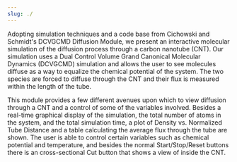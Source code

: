 ```yaml
---
slug: ./
---
```



Adopting simulation techniques and a code base from Cichowski and Schmidt's DCVGCMD Diffusion Module, we present an interactive molecular simulation of the diffusion process through a carbon nanotube (CNT). Our simulation uses a Dual Control Volume Grand Canonical Molecular Dynamics (DCVGCMD) simulation and allows the user to see molecules diffuse as a way to equalize the chemical potential of the system.  The two species are forced to diffuse through the CNT and their flux is measured within the length of the tube.

This module provides a few different avenues upon which to view diffusion through a CNT and a control of some of the variables involved.  Besides a real-time graphical display of the simulation, the total number of atoms in the system, and the total simulation time, a plot of Density vs. Normalized Tube Distance and a table calculating the average flux through the tube are shown.  The user is able to control certain variables such as chemical potential and temperature, and besides the normal Start/Stop/Reset buttons there is an cross-sectional Cut button that shows a view of inside the CNT.
